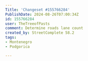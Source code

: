 ```yaml
---
Title: 'Changeset #155766284'
PublishDate: 2024-08-26T07:00:34Z
id: 155766284
user: TheTreeofPasts
comment: Determine roads lane count
created_by: StreetComplete 58.2
tags:
- Montenegro
- Podgorica

---
```

